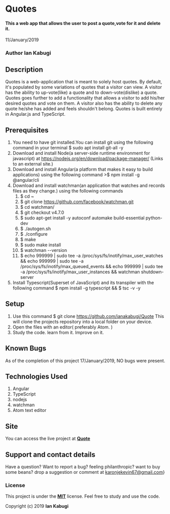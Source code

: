 # Quotes

#### This a web app that allows the user to post a quote,vote for it and delete it.

 11/January/2019

### Author  Ian Kabugi

## Description

 Quotes is a web-application that is meant to solely host quotes. By default, it's populated by some variations of quotes that a visitor can view. A visitor has the ability to up-vote(like) a quote and to down-vote(dislike) a quote. Quotes goes further to add a functionality that allows a visitor to add his/her desired quotes and vote on them.
 A visitor also has the ability to delete any quote he/she has added and feels shouldn't belong.
 Quotes is built entirely in Angular.js and TypeScript.

## Prerequisites

1.  You need to have git installed.You can install git using the following command in your terminal $ sudo apt install git-all -y
2.  Download and install Node(a server-side runtime environment for javascript) at <https://nodejs.org/en/download/package-manager/> (Links to an external site.)
3.  Download and install Angular(a platform that makes it easy to build applications) using the following command >$ npm install -g @angular/cli
4.  Download and install watchman(an application that watches and records files as they change.) using the following commands
    1. $ cd ~
    2. $ git clone <https://github.com/facebook/watchman.git>
    3. $ cd watchman/
    4. $ git checkout v4.7.0
    5. $ sudo apt-get install -y autoconf automake build-essential python-dev
    6. $ ./autogen.sh
    7. $ ./configure
    8. $ make
    9. $ sudo make install
    10. $ watchman --version
    11. $ echo 999999 | sudo tee -a /proc/sys/fs/inotify/max_user_watches  && echo 999999 | sudo tee -a  /proc/sys/fs/inotify/max_queued_events && echo 999999 | sudo tee  -a /proc/sys/fs/inotify/max_user_instances && watchman  shutdown-server
5.  Install Typescript(Superset of JavaScript) and its transpiler with the following command $ npm install -g typescript && $ tsc -v -y

## Setup

1.  Use this command $ git clone <https://github.com/ianakabugi/Quote> This will clone the projects repository into a local folder on your device.
2.  Open the files with an editor( preferably Atom. )
3.  Study the code. learn from it. Improve on it.

## Known Bugs

   As of the completion of this project 17/January/2019, NO bugs were present.

## Technologies Used

1.  Angular
2.  TypeScript
3.  nodejs
4.  watchman
5.  Atom text editor

## Site

You can access the live project at **[Quote](https://iankabugi.github.io/Quote/)**

## Support and contact details

Have a question? Want to report a bug? feeling philanthropic? want to buy some beans? drop a suggestion or comment at karonjekevin67@gmail.com}

### License

This project is under the **[MIT](https://github.com/iankabugi/Quote/blob/master/LICENSE)** license. Feel free to study and use the code.

Copyright (c) 2019 **Ian Kabugi**